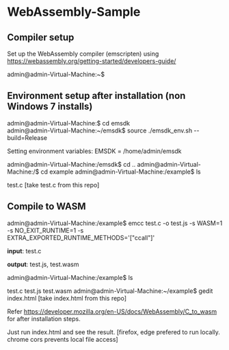 
# WebAssembly-Sample

Compiler setup
--------------

Set up the WebAssembly compiler (emscripten) using  https://webassembly.org/getting-started/developers-guide/


admin@admin-Virtual-Machine:~$

Environment setup after installation (non Windows 7 installs)
-------------------------------------------------------------

admin@admin-Virtual-Machine:$ cd emsdk                 
admin@admin-Virtual-Machine:~/emsdk$ source ./emsdk_env.sh --build=Release

Setting environment variables:
EMSDK = /home/admin/emsdk

admin@admin-Virtual-Machine:/emsdk$ cd ..
admin@admin-Virtual-Machine:/$ cd example
admin@admin-Virtual-Machine:/example$ ls

test.c [take test.c from this repo]

Compile to WASM
---------------

admin@admin-Virtual-Machine:/example$ emcc test.c -o test.js -s WASM=1 -s NO_EXIT_RUNTIME=1 -s EXTRA_EXPORTED_RUNTIME_METHODS='["ccall"]'

<b>input</b>: test.c

<b>output</b>: test.js, test.wasm

admin@admin-Virtual-Machine:/example$ ls

test.c  test.js  test.wasm
admin@admin-Virtual-Machine:~/example$ gedit index.html [take index.html from this repo]


Refer https://developer.mozilla.org/en-US/docs/WebAssembly/C_to_wasm for after installation steps.

Just run index.html and see the result. [firefox, edge prefered to run locally. chrome cors prevents local file access]
